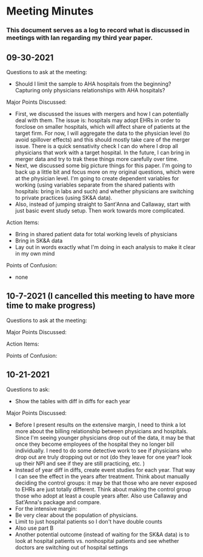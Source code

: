 # Meeting Minutes 
### This document serves as a log to record what is discussed in meetings with Ian regarding my third year paper.

## 09-30-2021
Questions to ask at the meeting:
- Should I limit the sample to AHA hospitals from the beginning? Capturing only physicians relationships with AHA hospitals?

Major Points Discussed:
- First, we discussed the issues with mergers and how I can potentially deal with them. The issue is: hospitals may adopt EHRs in order to forclose on smaller hospitals, which will affect share of patients at the target firm. For now, I will aggregate the data to the physician level (to avoid spillover effects) and this should mostly take care of the merger issue. There is a quick sensativity check I can do where I drop all physicians that work with a target hospital. In the future, I can bring in merger data and try to trak these things more carefully over time. 
- Next, we discussed some big picture things for this paper. I'm going to back up a little bit and focus more on my original questions, which were at the physician level. I'm going to create dependent variables for working (using variables separate from the shared patients with hospitals: bring in labs and such) and whether physicians are switching to private practices (using SK&A data).
- Also, instead of jumping straight to Sant'Anna and Callaway, start with just basic event study setup. Then work towards more complicated. 

Action Items:
- Bring in shared patient data for total working levels of physicians
- Bring in SK&A data
- Lay out in words exactly what I'm doing in each analysis to make it clear in my own mind

Points of Confusion:
- none 


## 10-7-2021 (I cancelled this meeting to have more time to make progress)
Questions to ask at the meeting:

Major Points Discussed:


Action Items:


Points of Confusion:

## 10-21-2021
Questions to ask:
- Show the tables with diff in diffs for each year 

Major Points Discussed:
- Before I present results on the extensive margin, I need to think a lot more about the billing relationship between physicians and hospitals. Since I'm seeing younger physicians drop out of the data, it may be that once they become employees of the hospital they no longer bill individually. I need to do some detective work to see if physicians who drop out are truly dropping out or not (do they leave for one year? look up their NPI and see if they are still practicing, etc. )
- Instead of year diff in diffs, create event studies for each year. That way I can see the effect in the years after treatment. Think about manually deciding the control groups: it may be that those who are never exposed to EHRs are just totally different. Think about making the control group those who adopt at least a couple years after. Also use Callaway and Sat'Anna's package and compare. 
- For the intensive margin:
-   Be very clear about the population of physicians. 
-   Limit to just hospital patients so I don't have double counts
-   Also use part B 
- Another potential outcome (instead of waiting for the SK&A data) is to look at hospital patients vs. nonhospital patients and see whether doctors are switching out of hospital settings

